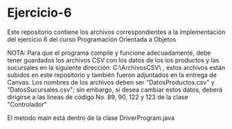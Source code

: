 # Ejercicio-6

Este repositorio contiene los archivos correspondientes a la implementación del ejercicio 6 del curso Programación Orientada a Objetos

NOTA: Para que el programa compile y funcione adecuadamente, debe tener guardados los archivos CSV con los datos de los los productos y las sucursales en la siguiente dirección: C:\ArchivosCSV\ , estos archivos están subidos en este repositorio y también fueron adjuntados en la entrega de Canvas. Los nombres de los archivos deben ser "DatosProductos.csv" y "DatosSucursales.csv"; sin embargo, si desea cambiar estos datos, deberá dirigirse a las líneas de código No. 89, 90, 122 y 123 de la clase "Controlador"

El metodo main está dentro de la clase DriverProgram.java
